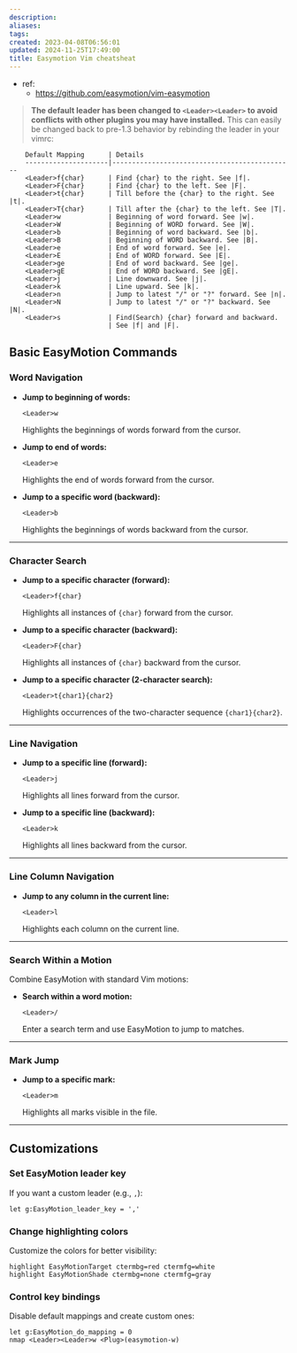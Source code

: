 ```yaml
---
description:
aliases: 
tags: 
created: 2023-04-08T06:56:01
updated: 2024-11-25T17:49:00
title: Easymotion Vim cheatsheat
---
```

- ref:
	- <https://github.com/easymotion/vim-easymotion>

> **The default leader has been changed to `<Leader><Leader>` to avoid conflicts with other plugins you may have installed.** This can easily be changed back to pre-1.3 behavior by rebinding the leader in your vimrc:

```
    Default Mapping      | Details
    ---------------------|----------------------------------------------
    <Leader>f{char}      | Find {char} to the right. See |f|.
    <Leader>F{char}      | Find {char} to the left. See |F|.
    <Leader>t{char}      | Till before the {char} to the right. See |t|.
    <Leader>T{char}      | Till after the {char} to the left. See |T|.
    <Leader>w            | Beginning of word forward. See |w|.
    <Leader>W            | Beginning of WORD forward. See |W|.
    <Leader>b            | Beginning of word backward. See |b|.
    <Leader>B            | Beginning of WORD backward. See |B|.
    <Leader>e            | End of word forward. See |e|.
    <Leader>E            | End of WORD forward. See |E|.
    <Leader>ge           | End of word backward. See |ge|.
    <Leader>gE           | End of WORD backward. See |gE|.
    <Leader>j            | Line downward. See |j|.
    <Leader>k            | Line upward. See |k|.
    <Leader>n            | Jump to latest "/" or "?" forward. See |n|.
    <Leader>N            | Jump to latest "/" or "?" backward. See |N|.
    <Leader>s            | Find(Search) {char} forward and backward.
                         | See |f| and |F|.
```

## **Basic EasyMotion Commands**

### **Word Navigation**

- **Jump to beginning of words:**

  ```
  <Leader>w
  ```

  Highlights the beginnings of words forward from the cursor.

- **Jump to end of words:**

  ```
  <Leader>e
  ```

  Highlights the end of words forward from the cursor.

- **Jump to a specific word (backward):**

  ```
  <Leader>b
  ```

  Highlights the beginnings of words backward from the cursor.

---

### **Character Search**

- **Jump to a specific character (forward):**

  ```
  <Leader>f{char}
  ```

  Highlights all instances of `{char}` forward from the cursor.

- **Jump to a specific character (backward):**

  ```
  <Leader>F{char}
  ```

  Highlights all instances of `{char}` backward from the cursor.

- **Jump to a specific character (2-character search):**

  ```
  <Leader>t{char1}{char2}
  ```

  Highlights occurrences of the two-character sequence `{char1}{char2}`.

---

### **Line Navigation**

- **Jump to a specific line (forward):**

  ```
  <Leader>j
  ```

  Highlights all lines forward from the cursor.

- **Jump to a specific line (backward):**

  ```
  <Leader>k
  ```

  Highlights all lines backward from the cursor.

---

### **Line Column Navigation**

- **Jump to any column in the current line:**

  ```
  <Leader>l
  ```

  Highlights each column on the current line.

---

### **Search Within a Motion**

Combine EasyMotion with standard Vim motions:
- **Search within a word motion:**

  ```
  <Leader>/
  ```

  Enter a search term and use EasyMotion to jump to matches.

---

### **Mark Jump**

- **Jump to a specific mark:**

  ```
  <Leader>m
  ```

  Highlights all marks visible in the file.

---

## **Customizations**

### **Set EasyMotion leader key**

If you want a custom leader (e.g., `,`):

```vim
let g:EasyMotion_leader_key = ','
```

### **Change highlighting colors**

Customize the colors for better visibility:

```vim
highlight EasyMotionTarget ctermbg=red ctermfg=white
highlight EasyMotionShade ctermbg=none ctermfg=gray
```

### **Control key bindings**

Disable default mappings and create custom ones:

```vim
let g:EasyMotion_do_mapping = 0
nmap <Leader><Leader>w <Plug>(easymotion-w)
```

